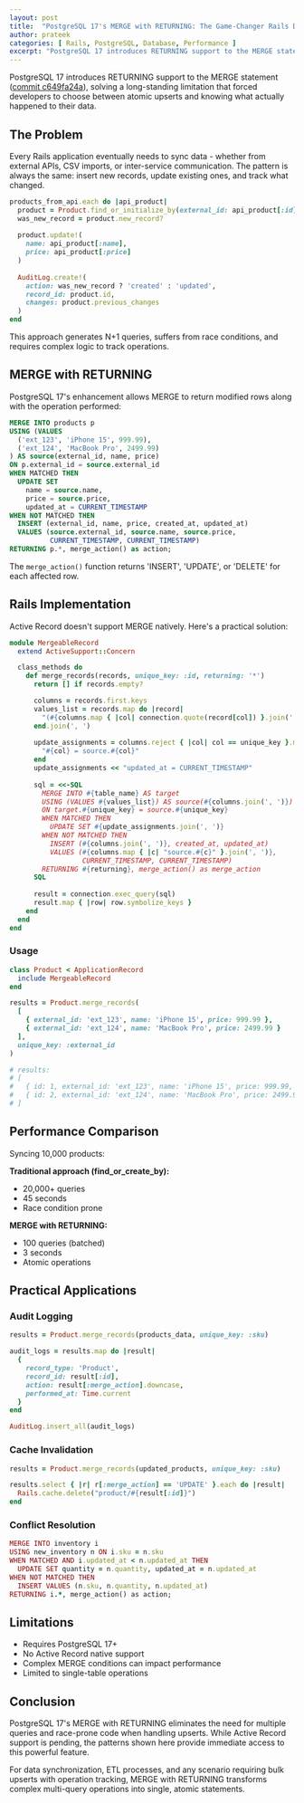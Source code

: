 ```yaml
---
layout: post
title:  "PostgreSQL 17's MERGE with RETURNING: The Game-Changer Rails Developers Have Been Waiting For"
author: prateek
categories: [ Rails, PostgreSQL, Database, Performance ]
excerpt: "PostgreSQL 17 introduces RETURNING support to the MERGE statement, solving a long-standing limitation that forced developers to choose between atomic upserts and knowing what actually happened to their data."
---
```


PostgreSQL 17 introduces RETURNING support to the MERGE statement ([commit c649fa24a](https://git.postgresql.org/gitweb/?p=postgresql.git;a=commitdiff;h=c649fa24a)), solving a long-standing limitation that forced developers to choose between atomic upserts and knowing what actually happened to their data.

## The Problem

Every Rails application eventually needs to sync data - whether from external APIs, CSV imports, or inter-service communication. The pattern is always the same: insert new records, update existing ones, and track what changed.

```ruby
products_from_api.each do |api_product|
  product = Product.find_or_initialize_by(external_id: api_product[:id])
  was_new_record = product.new_record?
  
  product.update!(
    name: api_product[:name],
    price: api_product[:price]
  )
  
  AuditLog.create!(
    action: was_new_record ? 'created' : 'updated',
    record_id: product.id,
    changes: product.previous_changes
  )
end
```

This approach generates N+1 queries, suffers from race conditions, and requires complex logic to track operations.

## MERGE with RETURNING

PostgreSQL 17's enhancement allows MERGE to return modified rows along with the operation performed:

```sql
MERGE INTO products p
USING (VALUES 
  ('ext_123', 'iPhone 15', 999.99),
  ('ext_124', 'MacBook Pro', 2499.99)
) AS source(external_id, name, price)
ON p.external_id = source.external_id
WHEN MATCHED THEN
  UPDATE SET 
    name = source.name,
    price = source.price,
    updated_at = CURRENT_TIMESTAMP
WHEN NOT MATCHED THEN
  INSERT (external_id, name, price, created_at, updated_at)
  VALUES (source.external_id, source.name, source.price, 
          CURRENT_TIMESTAMP, CURRENT_TIMESTAMP)
RETURNING p.*, merge_action() as action;
```

The `merge_action()` function returns 'INSERT', 'UPDATE', or 'DELETE' for each affected row.

## Rails Implementation

Active Record doesn't support MERGE natively. Here's a practical solution:

```ruby
module MergeableRecord
  extend ActiveSupport::Concern

  class_methods do
    def merge_records(records, unique_key: :id, returning: '*')
      return [] if records.empty?

      columns = records.first.keys
      values_list = records.map do |record|
        "(#{columns.map { |col| connection.quote(record[col]) }.join(', ')})"
      end.join(', ')
      
      update_assignments = columns.reject { |col| col == unique_key }.map do |col|
        "#{col} = source.#{col}"
      end
      update_assignments << "updated_at = CURRENT_TIMESTAMP"
      
      sql = <<-SQL
        MERGE INTO #{table_name} AS target
        USING (VALUES #{values_list}) AS source(#{columns.join(', ')})
        ON target.#{unique_key} = source.#{unique_key}
        WHEN MATCHED THEN
          UPDATE SET #{update_assignments.join(', ')}
        WHEN NOT MATCHED THEN
          INSERT (#{columns.join(', ')}, created_at, updated_at)
          VALUES (#{columns.map { |c| "source.#{c}" }.join(', ')}, 
                  CURRENT_TIMESTAMP, CURRENT_TIMESTAMP)
        RETURNING #{returning}, merge_action() as merge_action
      SQL
      
      result = connection.exec_query(sql)
      result.map { |row| row.symbolize_keys }
    end
  end
end
```

### Usage

```ruby
class Product < ApplicationRecord
  include MergeableRecord
end

results = Product.merge_records(
  [
    { external_id: 'ext_123', name: 'iPhone 15', price: 999.99 },
    { external_id: 'ext_124', name: 'MacBook Pro', price: 2499.99 }
  ],
  unique_key: :external_id
)

# results:
# [
#   { id: 1, external_id: 'ext_123', name: 'iPhone 15', price: 999.99, merge_action: 'UPDATE' },
#   { id: 2, external_id: 'ext_124', name: 'MacBook Pro', price: 2499.99, merge_action: 'INSERT' }
# ]
```

## Performance Comparison

Syncing 10,000 products:

**Traditional approach (find_or_create_by):**
- 20,000+ queries
- 45 seconds
- Race condition prone

**MERGE with RETURNING:**
- 100 queries (batched)
- 3 seconds
- Atomic operations

## Practical Applications

### Audit Logging

```ruby
results = Product.merge_records(products_data, unique_key: :sku)

audit_logs = results.map do |result|
  {
    record_type: 'Product',
    record_id: result[:id],
    action: result[:merge_action].downcase,
    performed_at: Time.current
  }
end

AuditLog.insert_all(audit_logs)
```

### Cache Invalidation

```ruby
results = Product.merge_records(updated_products, unique_key: :sku)

results.select { |r| r[:merge_action] == 'UPDATE' }.each do |result|
  Rails.cache.delete("product/#{result[:id]}")
end
```

### Conflict Resolution

```ruby
MERGE INTO inventory i
USING new_inventory n ON i.sku = n.sku
WHEN MATCHED AND i.updated_at < n.updated_at THEN
  UPDATE SET quantity = n.quantity, updated_at = n.updated_at
WHEN NOT MATCHED THEN
  INSERT VALUES (n.sku, n.quantity, n.updated_at)
RETURNING i.*, merge_action() as action;
```

## Limitations

- Requires PostgreSQL 17+
- No Active Record native support
- Complex MERGE conditions can impact performance
- Limited to single-table operations

## Conclusion

PostgreSQL 17's MERGE with RETURNING eliminates the need for multiple queries and race-prone code when handling upserts. While Active Record support is pending, the patterns shown here provide immediate access to this powerful feature.

For data synchronization, ETL processes, and any scenario requiring bulk upserts with operation tracking, MERGE with RETURNING transforms complex multi-query operations into single, atomic statements.